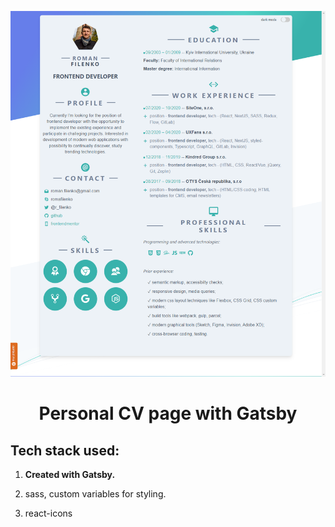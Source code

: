 ![ScreenShot](https://raw.githubusercontent.com/rfilenko/gatsbyCV/master/src/images/rfilenko-cv.netlify.app.png)

<h1 align="center">
  Personal CV page with Gatsby</h1>

## Tech stack used:

1.  **Created with Gatsby.**

1.  sass, custom variables for styling.

1.  react-icons
